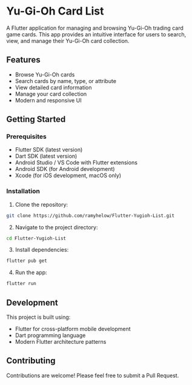 # Yu-Gi-Oh Card List

A Flutter application for managing and browsing Yu-Gi-Oh trading card game cards. This app provides an intuitive interface for users to search, view, and manage their Yu-Gi-Oh card collection.

## Features

- Browse Yu-Gi-Oh cards
- Search cards by name, type, or attribute
- View detailed card information
- Manage your card collection
- Modern and responsive UI

## Getting Started

### Prerequisites

- Flutter SDK (latest version)
- Dart SDK (latest version)
- Android Studio / VS Code with Flutter extensions
- Android SDK (for Android development)
- Xcode (for iOS development, macOS only)

### Installation

1. Clone the repository:
```bash
git clone https://github.com/ramyhelow/Flutter-Yugioh-List.git
```

2. Navigate to the project directory:
```bash
cd Flutter-Yugioh-List
```

3. Install dependencies:
```bash
flutter pub get
```

4. Run the app:
```bash
flutter run
```

## Development

This project is built using:
- Flutter for cross-platform mobile development
- Dart programming language
- Modern Flutter architecture patterns

## Contributing

Contributions are welcome! Please feel free to submit a Pull Request.

